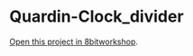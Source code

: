 Quardin-Clock_divider
=====

[Open this project in 8bitworkshop](http://8bitworkshop.com/redir.html?platform=verilog&githubURL=https%3A%2F%2Fgithub.com%2Fquardinlyttle%2FQuardin-Clock_divider&file=Quardin-Clock_divider.v).
